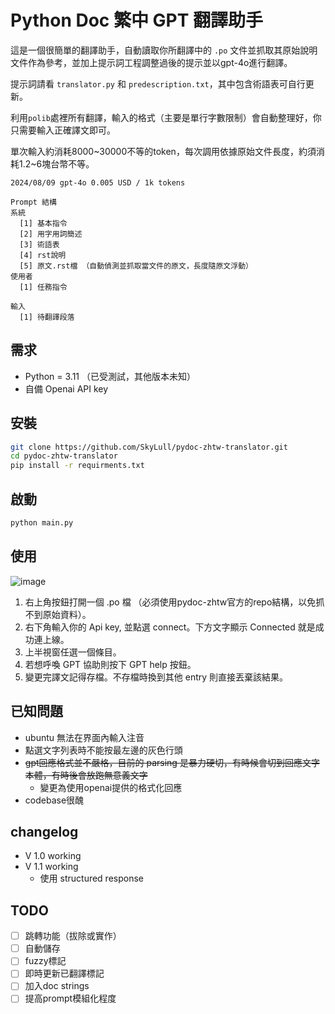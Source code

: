 # Python Doc 繁中 GPT 翻譯助手
這是一個很簡單的翻譯助手，自動讀取你所翻譯中的 `.po` 文件並抓取其原始說明文件作為參考，並加上提示詞工程調整過後的提示並以gpt-4o進行翻譯。

提示詞請看 `translator.py` 和 `predescription.txt`，其中包含術語表可自行更新。

利用`polib`處裡所有翻譯，輸入的格式（主要是單行字數限制）會自動整理好，你只需要輸入正確譯文即可。

單次輸入約消耗8000\~30000不等的token，每次調用依據原始文件長度，約須消耗1.2\~6塊台幣不等。

`2024/08/09 gpt-4o 0.005 USD / 1k tokens`

```
Prompt 結構
系統
  [1] 基本指令
  [2] 用字用詞簡述
  [3] 術語表
  [4] rst說明
  [5] 原文.rst檔 （自動偵測並抓取當文件的原文，長度隨原文浮動）
使用者
  [1] 任務指令

輸入
  [1] 待翻譯段落
```

## 需求
  - Python = 3.11 （已受測試，其他版本未知）
  - 自備 Openai API key

## 安裝
```bash
git clone https://github.com/SkyLull/pydoc-zhtw-translator.git
cd pydoc-zhtw-translator
pip install -r requirments.txt
```

## 啟動
```bash
python main.py
```

## 使用
![image](https://github.com/user-attachments/assets/88e0f845-1f8f-472e-b342-1082a5b9e63f)

  1. 右上角按鈕打開一個 .po 檔 （必須使用pydoc-zhtw官方的repo結構，以免抓不到原始資料）。
  2. 右下角輸入你的 Api key, 並點選 connect。下方文字顯示 Connected 就是成功連上線。
  3. 上半視窗任選一個條目。
  4. 若想呼喚 GPT 協助則按下 GPT help 按鈕。
  5. 變更完譯文記得存檔。不存檔時換到其他 entry 則直接丟棄該結果。

## 已知問題
  - ubuntu 無法在界面內輸入注音
  - 點選文字列表時不能按最左邊的灰色行頭
  - ~~gpt回應格式並不嚴格，目前的 parsing 是暴力硬切，有時候會切到回應文字本體，有時後會放跑無意義文字~~
    + 變更為使用openai提供的格式化回應
  - codebase很醜

## changelog
  - V 1.0 working
  - V 1.1 working
    + 使用 structured response

## TODO
 - [ ] 跳轉功能（拔除或實作）
 - [ ] 自動儲存
 - [ ] fuzzy標記
 - [ ] 即時更新已翻譯標記
 - [ ] 加入doc strings
 - [ ] 提高prompt模組化程度
